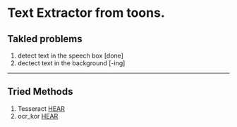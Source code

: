 # Text Extractor from toons.


## Takled problems

1. detect text in the speech box [done]
2. dectect text in the background [-ing]

* * *

## Tried Methods

1. Tesseract [HEAR](https://github.com/tesseract-ocr)
2. ocr_kor [HEAR](https://github.com/parksunwoo/ocr_kor)